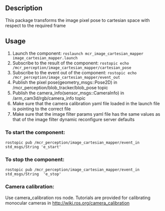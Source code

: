 ## Description
This package transforms the image pixel pose to cartesian space with respect to the required frame

## Usage
1. Launch the component:
```roslaunch mcr_image_cartesian_mapper image_cartesian_mapper.launch```
2. Subscribe to the result of the component:
```rostopic echo /mcr_perception/image_cartesian_mapper/cartesian_pose```
3. Subscribe to the event out of the component:
```rostopic echo /mcr_perception/image_cartesian_mapper/event_out```
4. Publish the pixel pose(geometry_msgs::Pose2D) in /mcr_perception/blob_tracker/blob_pose topic
5. Publish the camera_info(sensor_msgs::CameraInfo) in /arm_cam3d/rgb/camera_info topic 
6. Make sure that the camera calibration yaml file loaded in the launch file is pointing to the correct file
7. Make sure that the image filter params yaml file has the same values as that of the image filter dynamic reconfigure server defaults 

### To start the component:
```rostopic pub /mcr_perception/image_cartesian_mapper/event_in std_msgs/String 'e_start'```

### To stop the component:
```rostopic pub /mcr_perception/image_cartesian_mapper/event_in std_msgs/String  'e_stop'```

### Camera calibration:
Use camera_calibration ros node. Tutorials are provided for calibrating monocular cameras in http://wiki.ros.org/camera_calibration